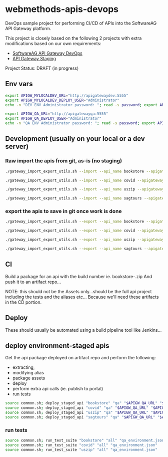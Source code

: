 # webmethods-apis-devops

DevOps sample project for performing CI/CD of APIs into the SoftwareAG API Gateway platform.

This project is closely based on the following 2 projects with extra modifications based on our own requirements:
 - [SoftwareAG API Gateway DevOps](https://github.com/SoftwareAG/webmethods-api-gateway-devops)
 - [API Gateway Staging](https://github.com/thesse1/webmethods-api-gateway-staging)

Project Status: DRAFT (in progress)

## Env vars

```bash
export APIGW_MYLOCALDEV_URL="http://apigatewaydev:5555"
export APIGW_MYLOCALDEV_DEPLOY_USER="Administrator"
echo -n "DEV ENV Administrator password: "; read -s password; export APIGW_MYLOCALDEV_DEPLOY_PASSWORD=$password
```

```bash
export APIGW_QA_URL="http://apigatewayqa:5555"
export APIGW_QA_DEPLOY_USER="Administrator"
echo -n "QA ENV Administrator password: "; read -s password; export APIGW_QA_DEPLOY_PASSWORD=$password
```

## Development (usually on your local or a dev server)

### Raw import the apis from git, as-is (no staging)

```bash
./gateway_import_export_utils.sh --import --api_name bookstore --apigateway_url $APIGW_MYLOCALDEV_URL --username $APIGW_MYLOCALDEV_DEPLOY_USER --password $APIGW_MYLOCALDEV_DEPLOY_PASSWORD

./gateway_import_export_utils.sh --import --api_name covid --apigateway_url $APIGW_MYLOCALDEV_URL --username $APIGW_MYLOCALDEV_DEPLOY_USER --password $APIGW_MYLOCALDEV_DEPLOY_PASSWORD

./gateway_import_export_utils.sh --import --api_name uszip --apigateway_url $APIGW_MYLOCALDEV_URL --username $APIGW_MYLOCALDEV_DEPLOY_USER --password $APIGW_MYLOCALDEV_DEPLOY_PASSWORD

./gateway_import_export_utils.sh --import --api_name sagtours --apigateway_url $APIGW_MYLOCALDEV_URL --username $APIGW_MYLOCALDEV_DEPLOY_USER --password $APIGW_MYLOCALDEV_DEPLOY_PASSWORD
```

### export the apis to save in git once work is done

```bash
./gateway_import_export_utils.sh --export --api_name bookstore --apigateway_url $APIGW_MYLOCALDEV_URL --username $APIGW_MYLOCALDEV_DEPLOY_USER --password $APIGW_MYLOCALDEV_DEPLOY_PASSWORD

./gateway_import_export_utils.sh --export --api_name covid --apigateway_url $APIGW_MYLOCALDEV_URL --username $APIGW_MYLOCALDEV_DEPLOY_USER --password $APIGW_MYLOCALDEV_DEPLOY_PASSWORD

./gateway_import_export_utils.sh --export --api_name uszip --apigateway_url $APIGW_MYLOCALDEV_URL --username $APIGW_MYLOCALDEV_DEPLOY_USER --password $APIGW_MYLOCALDEV_DEPLOY_PASSWORD

./gateway_import_export_utils.sh --export --api_name sagtours --apigateway_url $APIGW_MYLOCALDEV_URL --username $APIGW_MYLOCALDEV_DEPLOY_USER --password $APIGW_MYLOCALDEV_DEPLOY_PASSWORD
```

## CI

Build a package for an api with the build number
ie. bookstore-<version>.zip
And push it to an artifact repo...

NOTE: this should not be the Assets only...should be the full api project including the tests and the aliases etc... 
Because we'll need these artifacts in the CD portion.

## Deploy 

These should usually be automated using a build pipeline tool like Jenkins...

## deploy environment-staged apis

Get the api package deployed on artifact repo and perform the following:
- extracting, 
- modifying alias 
- package assets
- deploy
- perform extra api calls (ie. publish to portal)
- run tests


```bash
source common.sh; deploy_staged_api "bookstore" "qa" "$APIGW_QA_URL" "$APIGW_QA_DEPLOY_USER" "$APIGW_QA_DEPLOY_PASSWORD"
source common.sh; deploy_staged_api "covid" "qa" "$APIGW_QA_URL" "$APIGW_QA_DEPLOY_USER" "$APIGW_QA_DEPLOY_PASSWORD"
source common.sh; deploy_staged_api "uszip" "qa" "$APIGW_QA_URL" "$APIGW_QA_DEPLOY_USER" "$APIGW_QA_DEPLOY_PASSWORD"
source common.sh; deploy_staged_api "sagtours" "qa" "$APIGW_QA_URL" "$APIGW_QA_DEPLOY_USER" "$APIGW_QA_DEPLOY_PASSWORD"
```

### run tests

```bash
source common.sh; run_test_suite "bookstore" "all" "qa_environment.json"
source common.sh; run_test_suite "covid" "all" "qa_environment.json"
source common.sh; run_test_suite "uszip" "all" "qa_environment.json"
```